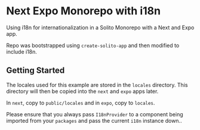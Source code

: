 # Next Expo Monorepo with i18n

Using i18n for internationalization in a Solito Monorepo with a Next and Expo app.

Repo was bootstrapped using `create-solito-app` and then modified to include i18n.

## Getting Started

The locales used for this example are stored in the `locales` directory. This directory will then be copied into the `next` and `expo` apps later.

In `next`, copy to `public/locales` and in `expo`, copy to `locales`.

Please ensure that you always pass `I18nProvider` to a component being imported from your `packages` and pass the current `i18n` instance down..

